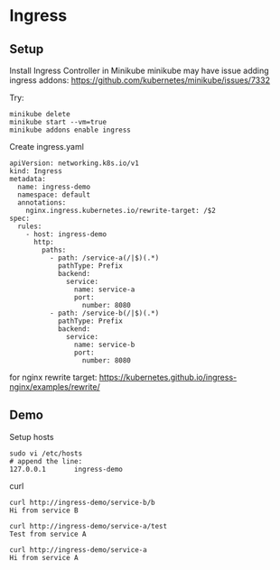 # Ingress
## Setup
Install Ingress Controller in Minikube
minikube may have issue adding ingress addons: https://github.com/kubernetes/minikube/issues/7332

Try:

    minikube delete
    minikube start --vm=true
    minikube addons enable ingress

Create ingress.yaml

    apiVersion: networking.k8s.io/v1
    kind: Ingress
    metadata:
      name: ingress-demo
      namespace: default
      annotations:
        nginx.ingress.kubernetes.io/rewrite-target: /$2
    spec:
      rules:
        - host: ingress-demo
          http:
            paths:
              - path: /service-a(/|$)(.*)
                pathType: Prefix
                backend:
                  service:
                    name: service-a
                    port:
                      number: 8080
              - path: /service-b(/|$)(.*)
                pathType: Prefix
                backend:
                  service:
                    name: service-b
                    port:
                      number: 8080

for nginx rewrite target: https://kubernetes.github.io/ingress-nginx/examples/rewrite/

## Demo
Setup hosts

    sudo vi /etc/hosts
    # append the line:
    127.0.0.1       ingress-demo

curl

    curl http://ingress-demo/service-b/b
    Hi from service B
    
    curl http://ingress-demo/service-a/test
    Test from service A
    
    curl http://ingress-demo/service-a  
    Hi from service A